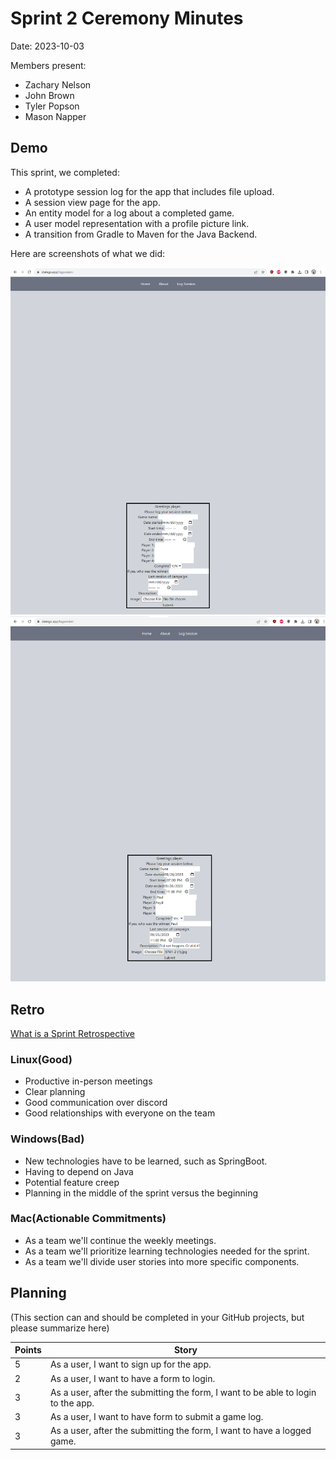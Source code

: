 # Sprint 2 Ceremony Minutes
  
Date: 2023-10-03

Members present:

* Zachary Nelson
* John Brown
* Tyler Popson
* Mason Napper
  
## Demo

This sprint, we completed:

* A prototype session log for the app that includes file upload.
* A session view page for the app.
* An entity model for a log about a completed game.
* A user model representation with a profile picture link.
* A transition from Gradle to Maven for the Java Backend.

Here are screenshots of what we did:

![Form View](/doc/images/SessionView.png?raw=true)
![Form](/doc/images/Statego3.png?raw=true)

## Retro

[What is a Sprint Retrospective](https://www.scrum.org/resources/what-is-a-sprint-retrospective)

### Linux(Good)

* Productive in-person meetings
* Clear planning
* Good communication over discord
* Good relationships with everyone on the team

### Windows(Bad)

* New technologies have to be learned, such as SpringBoot.
* Having to depend on Java
* Potential feature creep
* Planning in the middle of the sprint versus the beginning

### Mac(Actionable Commitments)


* As a team we'll continue the weekly meetings.
* As a team we'll prioritize learning technologies needed for the sprint.
* As a team we'll divide user stories into more specific components.

## Planning

(This section can and should be completed in your GitHub projects, but please summarize here)

Points | Story
-------|--------
5      | As a user, I want to sign up for the app.
2      | As a user, I want to have a form to login.
3      | As a user, after the submitting the form, I want to be able to login to the app.
3      | As a user, I want to have form to submit a game log.
3      | As a user, after the submitting the form, I want to have a logged game.

